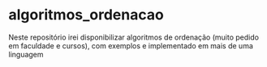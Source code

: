 # algoritmos_ordenacao
Neste repositório irei disponibilizar algoritmos de ordenação (muito pedido em faculdade e cursos), com exemplos e implementado em mais de uma linguagem
